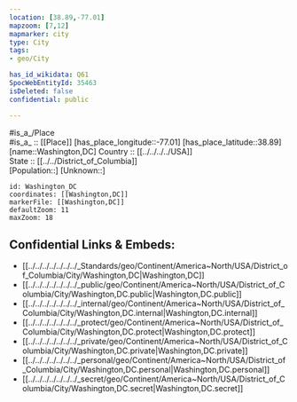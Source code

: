 ```yaml
---
location: [38.89,-77.01] 
mapzoom: [7,12] 
mapmarker: city 
type: City
tags:
- geo/City

has_id_wikidata: Q61 
SpocWebEntityId: 35463
isDeleted: false
confidential: public

---
```

#is_a_/Place  
#is_a_ :: [[Place]] 
[has_place_longitude::-77.01] 
[has_place_latitude::38.89] 
[name::Washington,DC] 
Country :: [[../../../../USA]]  
State :: [[../../District_of_Columbia]]  
[Population::] 
[Unknown::] 


```leaflet
id: Washington_DC
coordinates: [[Washington,DC]] 
markerFile: [[Washington,DC]] 
defaultZoom: 11 
maxZoom: 18
```


## Confidential Links & Embeds: 
- [[../../../../../../../_Standards/geo/Continent/America~North/USA/District_of_Columbia/City/Washington,DC|Washington,DC]] 
- [[../../../../../../../_public/geo/Continent/America~North/USA/District_of_Columbia/City/Washington,DC.public|Washington,DC.public]] 
- [[../../../../../../../_internal/geo/Continent/America~North/USA/District_of_Columbia/City/Washington,DC.internal|Washington,DC.internal]] 
- [[../../../../../../../_protect/geo/Continent/America~North/USA/District_of_Columbia/City/Washington,DC.protect|Washington,DC.protect]] 
- [[../../../../../../../_private/geo/Continent/America~North/USA/District_of_Columbia/City/Washington,DC.private|Washington,DC.private]] 
- [[../../../../../../../_personal/geo/Continent/America~North/USA/District_of_Columbia/City/Washington,DC.personal|Washington,DC.personal]] 
- [[../../../../../../../_secret/geo/Continent/America~North/USA/District_of_Columbia/City/Washington,DC.secret|Washington,DC.secret]] 
